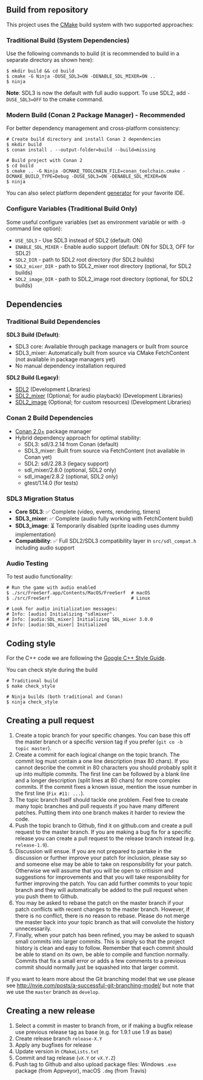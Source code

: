 
Build from repository
----------------------------

This project uses the [CMake](https://cmake.org) build system with two supported approaches:

### Traditional Build (System Dependencies)

Use the following commands to build (it is recommended to build in a separate directory as shown here):

``` shell
$ mkdir build && cd build
$ cmake -G Ninja -DUSE_SDL3=ON -DENABLE_SDL_MIXER=ON ..
$ ninja
```

**Note**: SDL3 is now the default with full audio support. To use SDL2, add `-DUSE_SDL3=OFF` to the cmake command.

### Modern Build (Conan 2 Package Manager) - Recommended

For better dependency management and cross-platform consistency:

``` shell
# Create build directory and install Conan 2 dependencies
$ mkdir build
$ conan install . --output-folder=build --build=missing

# Build project with Conan 2
$ cd build
$ cmake .. -G Ninja -DCMAKE_TOOLCHAIN_FILE=conan_toolchain.cmake -DCMAKE_BUILD_TYPE=Debug -DUSE_SDL3=ON -DENABLE_SDL_MIXER=ON
$ ninja
```

You can also select platform dependent [generator](https://cmake.org/cmake/help/v3.0/manual/cmake-generators.7.html) for your favorite IDE.

### Configure Variables (Traditional Build Only)

Some useful configure variables (set as environment variable or with `-D` command line option):

* `USE_SDL3` - Use SDL3 instead of SDL2 (default: ON)
* `ENABLE_SDL_MIXER` - Enable audio support (default: ON for SDL3, OFF for SDL2)
* `SDL2_DIR` - path to SDL2 root directory (for SDL2 builds)
* `SDL2_mixer_DIR` - path to SDL2_mixer root directory (optional, for SDL2 builds)
* `SDL2_image_DIR` - path to SDL2_image root directory (optional, for SDL2 builds)

Dependencies
------------

### Traditional Build Dependencies

**SDL3 Build (Default)**:
* SDL3 core: Available through package managers or built from source
* SDL3_mixer: Automatically built from source via CMake FetchContent (not available in package managers yet)
* No manual dependency installation required

**SDL2 Build (Legacy)**:
* [SDL2](https://github.com/libsdl-org/SDL/releases) (Development Libraries)
* [SDL2_mixer](https://github.com/libsdl-org/SDL_mixer/releases) (Optional; for audio playback) (Development Libraries)
* [SDL2_image](https://github.com/libsdl-org/SDL_image/releases) (Optional; for custom resources) (Development Libraries)

### Conan 2 Build Dependencies

* [Conan 2.0+](https://conan.io/) package manager
* Hybrid dependency approach for optimal stability:
  - SDL3: sdl/3.2.14 from Conan (default)
  - SDL3_mixer: Built from source via FetchContent (not available in Conan yet)
  - SDL2: sdl/2.28.3 (legacy support)
  - sdl_mixer/2.8.0 (optional, SDL2 only)
  - sdl_image/2.8.2 (optional, SDL2 only)
  - gtest/1.14.0 (for tests)

### SDL3 Migration Status

* **Core SDL3**: ✅ Complete (video, events, rendering, timers)
* **SDL3_mixer**: ✅ Complete (audio fully working with FetchContent build)
* **SDL3_image**: ⏳ Temporarily disabled (sprite loading uses dummy implementation)
* **Compatibility**: ✅ Full SDL2/SDL3 compatibility layer in `src/sdl_compat.h` including audio support

### Audio Testing

To test audio functionality:

``` shell
# Run the game with audio enabled
$ ./src/FreeSerf.app/Contents/MacOS/FreeSerf  # macOS
$ ./src/FreeSerf                              # Linux

# Look for audio initialization messages:
# Info: [audio] Initializing "sdlmixer".
# Info: [audio:SDL_mixer] Initializing SDL_mixer 3.0.0
# Info: [audio:SDL_mixer] Initialized
```

Coding style
------------

For the C++ code we are following the [Google C++ Style Guide](http://google.github.io/styleguide/cppguide.html).

You can check style during the build

``` shell
# Traditional build
$ make check_style

# Ninja builds (both traditional and Conan)
$ ninja check_style
```


Creating a pull request
-----------------------

1. Create a topic branch for your specific changes. You can base this off the
   master branch or a specific version tag if you prefer (`git co -b topic master`).
2. Create a commit for each logical change on the topic branch. The commit log
   must contain a one line description (max 80 chars). If you cannot describe
   the commit in 80 characters you should probably split it up into multiple
   commits. The first line can be followed by a blank line and a longer
   description (split lines at 80 chars) for more complex commits. If the commit
   fixes a known issue, mention the issue number in the first line (`Fix #11:
   ...`).
3. The topic branch itself should tackle one problem. Feel free to create many
   topic branches and pull requests if you have many different patches. Putting
   them into one branch makes it harder to review the code.
4. Push the topic branch to Github, find it on github.com and create a pull
   request to the master branch. If you are making a bug fix for a specific
   release you can create a pull request to the release branch instead
   (e.g. `release-1.9`).
5. Discussion will ensue. If you are not prepared to partake in the discussion
   or further improve your patch for inclusion, please say so and someone else
   may be able to take on responsibility for your patch. Otherwise we will
   assume that you will be open to critisism and suggestions for improvements
   and that you will take responsibility for further improving the patch. You
   can add further commits to your topic branch and they will automatically be
   added to the pull request when you push them to Github.
6. You may be asked to rebase the patch on the master branch if your patch
   conflicts with recent changes to the master branch. However, if there is no
   conflict, there is no reason to rebase. Please do not merge the master back
   into your topic branch as that will convolute the history unnecessarily.
7. Finally, when your patch has been refined, you may be asked to squash small
   commits into larger commits. This is simply so that the project history is
   clean and easy to follow. Remember that each commit should be able to stand
   on its own, be able to compile and function normally. Commits that fix a
   small error or adds a few comments to a previous commit should normally just
   be squashed into that larger commit.

If you want to learn more about the Git branching model that we use please see
<http://nvie.com/posts/a-successful-git-branching-model/> but note that we use
the `master` branch as `develop`.


Creating a new release
----------------------

1. Select a commit in master to branch from, or if making a bugfix release
   use previous release tag as base (e.g. for 1.9.1 use 1.9 as base)
2. Create release branch `release-X.Y`
3. Apply any bugfixes for release
4. Update version in `CMakeLists.txt`
5. Commit and tag release (`vX.Y` or `vX.Y.Z`)
6. Push tag to Github and also upload package files: Windows `.exe` package (from Appveyor), macOS `.dmg` (from Travis)
